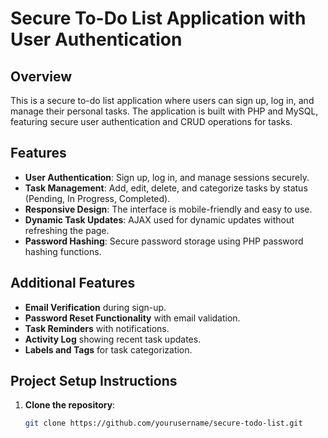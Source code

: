 # Secure To-Do List Application with User Authentication

## Overview

This is a secure to-do list application where users can sign up, log in, and manage their personal tasks. The application is built with PHP and MySQL, featuring secure user authentication and CRUD operations for tasks.

## Features

- **User Authentication**: Sign up, log in, and manage sessions securely.
- **Task Management**: Add, edit, delete, and categorize tasks by status (Pending, In Progress, Completed).
- **Responsive Design**: The interface is mobile-friendly and easy to use.
- **Dynamic Task Updates**: AJAX used for dynamic updates without refreshing the page.
- **Password Hashing**: Secure password storage using PHP password hashing functions.

## Additional Features

- **Email Verification** during sign-up.
- **Password Reset Functionality** with email validation.
- **Task Reminders** with notifications.
- **Activity Log** showing recent task updates.
- **Labels and Tags** for task categorization.

## Project Setup Instructions

1. **Clone the repository**:
   ```bash
   git clone https://github.com/yourusername/secure-todo-list.git
